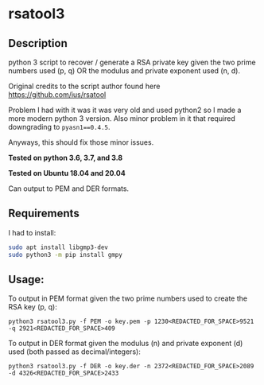 # rsatool3

## Description
python 3 script to recover / generate a RSA private key given the two prime numbers used (p, q) OR the modulus and private exponent used (n, d).

Original credits to the script author found here https://github.com/ius/rsatool

Problem I had with it was it was very old and used python2 so I made a more modern python 3 version. Also minor problem in it that required downgrading to `pyasn1==0.4.5`.

Anyways, this should fix those minor issues. 

**Tested on python 3.6, 3.7, and 3.8**

**Tested on Ubuntu 18.04 and 20.04**

Can output to PEM and DER formats.

## Requirements
I had to install:

```bash
sudo apt install libgmp3-dev
sudo python3 -m pip install gmpy
```

## Usage:

To output in PEM format given the two prime numbers used to create the RSA key (p, q):

`python3 rsatool3.py -f PEM -o key.pem -p 1230<REDACTED_FOR_SPACE>9521 -q 2921<REDACTED_FOR_SPACE>409`

To output in DER format given the modulus (n) and private exponent (d) used (both passed as decimal/integers):

`python3 rsatool3.py -f DER -o key.der -n 2372<REDACTED_FOR_SPACE>2089 -d 4326<REDACTED_FOR_SPACE>2433`
